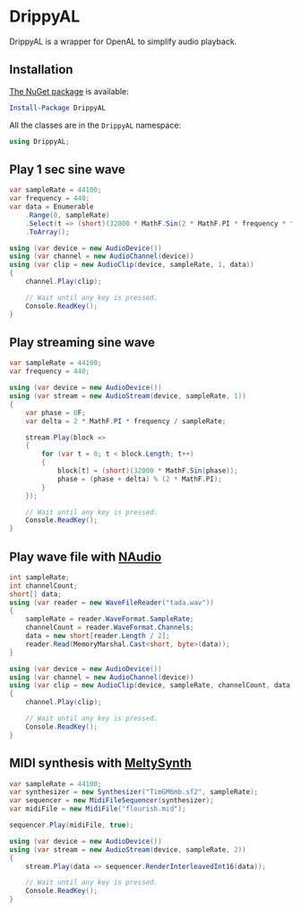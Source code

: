 # DrippyAL

DrippyAL is a wrapper for OpenAL to simplify audio playback.

## Installation

[The NuGet package](https://www.nuget.org/packages/DrippyAL) is available:

```ps1
Install-Package DrippyAL
```

All the classes are in the `DrippyAL` namespace:

```cs
using DrippyAL;
```

## Play 1 sec sine wave

```cs
var sampleRate = 44100;
var frequency = 440;
var data = Enumerable
    .Range(0, sampleRate)
    .Select(t => (short)(32000 * MathF.Sin(2 * MathF.PI * frequency * t / sampleRate)))
    .ToArray();

using (var device = new AudioDevice())
using (var channel = new AudioChannel(device))
using (var clip = new AudioClip(device, sampleRate, 1, data))
{
    channel.Play(clip);

    // Wait until any key is pressed.
    Console.ReadKey();
}
```

## Play streaming sine wave

```cs
var sampleRate = 44100;
var frequency = 440;

using (var device = new AudioDevice())
using (var stream = new AudioStream(device, sampleRate, 1))
{
    var phase = 0F;
    var delta = 2 * MathF.PI * frequency / sampleRate;

    stream.Play(block =>
    {
        for (var t = 0; t < block.Length; t++)
        {
            block[t] = (short)(32000 * MathF.Sin(phase));
            phase = (phase + delta) % (2 * MathF.PI);
        }
    });

    // Wait until any key is pressed.
    Console.ReadKey();
}
```

## Play wave file with [NAudio](https://github.com/naudio/NAudio)

```cs
int sampleRate;
int channelCount;
short[] data;
using (var reader = new WaveFileReader("tada.wav"))
{
    sampleRate = reader.WaveFormat.SampleRate;
    channelCount = reader.WaveFormat.Channels;
    data = new short[reader.Length / 2];
    reader.Read(MemoryMarshal.Cast<short, byte>(data));
}

using (var device = new AudioDevice())
using (var channel = new AudioChannel(device))
using (var clip = new AudioClip(device, sampleRate, channelCount, data))
{
    channel.Play(clip);

    // Wait until any key is pressed.
    Console.ReadKey();
}
```

## MIDI synthesis with [MeltySynth](https://github.com/sinshu/meltysynth/)

```cs
var sampleRate = 44100;
var synthesizer = new Synthesizer("TimGM6mb.sf2", sampleRate);
var sequencer = new MidiFileSequencer(synthesizer);
var midiFile = new MidiFile("flourish.mid");

sequencer.Play(midiFile, true);

using (var device = new AudioDevice())
using (var stream = new AudioStream(device, sampleRate, 2))
{
    stream.Play(data => sequencer.RenderInterleavedInt16(data));

    // Wait until any key is pressed.
    Console.ReadKey();
}
```
